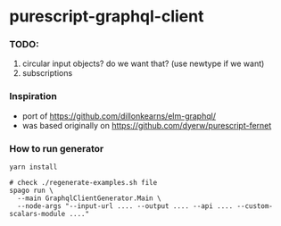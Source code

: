 # purescript-graphql-client

### TODO:

1. circular input objects? do we want that? (use newtype if we want)
2. subscriptions

### Inspiration

- port of https://github.com/dillonkearns/elm-graphql/
- was based originally on https://github.com/dyerw/purescript-fernet

### How to run generator

```
yarn install

# check ./regenerate-examples.sh file
spago run \
  --main GraphqlClientGenerator.Main \
  --node-args "--input-url .... --output .... --api .... --custom-scalars-module ...."
```
